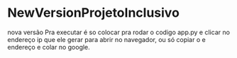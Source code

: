 # NewVersionProjetoInclusivo
nova versão
Pra executar é so colocar pra rodar o codigo app.py e clicar no endereço ip que ele gerar para abrir no navegador, ou só copiar o e endereço e colar no google.
